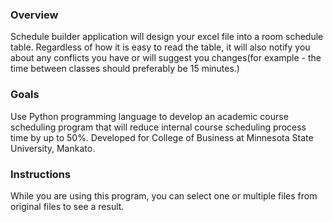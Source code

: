 ### Overview
Schedule builder application will design your excel file into a room schedule table. Regardless of  how it is easy to read the table, it will also notify you about any conflicts you have or will suggest you  changes(for example - the time between classes should preferably be 15 minutes.)  
### Goals
Use Python programming language  to develop an academic course scheduling program that will  reduce internal course scheduling process time by up to 50%. Developed for College of Business at Minnesota State University, Mankato.
### Instructions
While you are using this program, you can select one or multiple files from original files to see a result.

